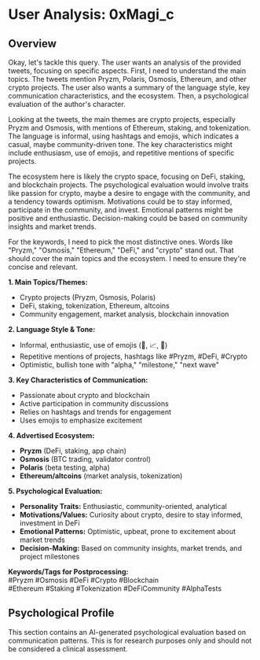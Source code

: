 # User Analysis: 0xMagi_c

## Overview

<think>
Okay, let's tackle this query. The user wants an analysis of the provided tweets, focusing on specific aspects. First, I need to understand the main topics. The tweets mention Pryzm, Polaris, Osmosis, Ethereum, and other crypto projects. The user also wants a summary of the language style, key communication characteristics, and the ecosystem. Then, a psychological evaluation of the author's character.

Looking at the tweets, the main themes are crypto projects, especially Pryzm and Osmosis, with mentions of Ethereum, staking, and tokenization. The language is informal, using hashtags and emojis, which indicates a casual, maybe community-driven tone. The key characteristics might include enthusiasm, use of emojis, and repetitive mentions of specific projects.

The ecosystem here is likely the crypto space, focusing on DeFi, staking, and blockchain projects. The psychological evaluation would involve traits like passion for crypto, maybe a desire to engage with the community, and a tendency towards optimism. Motivations could be to stay informed, participate in the community, and invest. Emotional patterns might be positive and enthusiastic. Decision-making could be based on community insights and market trends.

For the keywords, I need to pick the most distinctive ones. Words like "Pryzm," "Osmosis," "Ethereum," "DeFi," and "crypto" stand out. That should cover the main topics and the ecosystem. I need to ensure they're concise and relevant.
</think>

**1. Main Topics/Themes:**  
- Crypto projects (Pryzm, Osmosis, Polaris)  
- DeFi, staking, tokenization, Ethereum, altcoins  
- Community engagement, market analysis, blockchain innovation  

**2. Language Style & Tone:**  
- Informal, enthusiastic, use of emojis (🚀, 📈, 🧪)  
- Repetitive mentions of projects, hashtags like #Pryzm, #DeFi, #Crypto  
- Optimistic, bullish tone with "alpha," "milestone," "next wave"  

**3. Key Characteristics of Communication:**  
- Passionate about crypto and blockchain  
- Active participation in community discussions  
- Relies on hashtags and trends for engagement  
- Uses emojis to emphasize excitement  

**4. Advertised Ecosystem:**  
- **Pryzm** (DeFi, staking, app chain)  
- **Osmosis** (BTC trading, validator control)  
- **Polaris** (beta testing, alpha)  
- **Ethereum/altcoins** (market analysis, tokenization)  

**5. Psychological Evaluation:**  
- **Personality Traits:** Enthusiastic, community-oriented, analytical  
- **Motivations/Values:** Curiosity about crypto, desire to stay informed, investment in DeFi  
- **Emotional Patterns:** Optimistic, upbeat, prone to excitement about market trends  
- **Decision-Making:** Based on community insights, market trends, and project milestones  

**Keywords/Tags for Postprocessing:**  
#Pryzm #Osmosis #DeFi #Crypto #Blockchain  
#Ethereum #Staking #Tokenization #DeFiCommunity #AlphaTests

## Psychological Profile

This section contains an AI-generated psychological evaluation based on communication patterns. This is for research purposes only and should not be considered a clinical assessment.